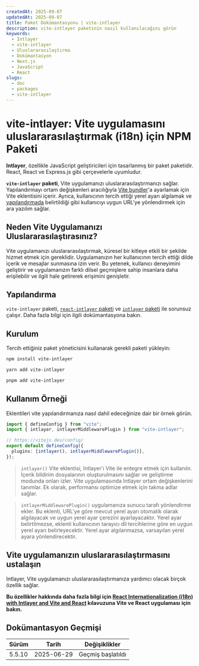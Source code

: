 ```yaml
---
createdAt: 2025-09-07
updatedAt: 2025-09-07
title: Paket Dokümantasyonu | vite-intlayer
description: vite-intlayer paketinin nasıl kullanılacağını görün
keywords:
  - Intlayer
  - vite-intlayer
  - Uluslararasılaştırma
  - Dokümantasyon
  - Next.js
  - JavaScript
  - React
slugs:
  - doc
  - packages
  - vite-intlayer
---
```


# vite-intlayer: Vite uygulamasını uluslararasılaştırmak (i18n) için NPM Paketi

**Intlayer**, özellikle JavaScript geliştiricileri için tasarlanmış bir paket paketidir. React, React ve Express.js gibi çerçevelerle uyumludur.

**`vite-intlayer` paketi**, Vite uygulamanızı uluslararasılaştırmanızı sağlar. Yapılandırmayı ortam değişkenleri aracılığıyla [Vite bundler](https://vitejs.dev/guide/why.html#why-bundle-for-production)'a ayarlamak için Vite eklentisini içerir. Ayrıca, kullanıcının tercih ettiği yerel ayarı algılamak ve [yapılandırmada](https://github.com/aymericzip/intlayer/blob/main/docs/docs/en/configuration.md) belirtildiği gibi kullanıcıyı uygun URL'ye yönlendirmek için ara yazılım sağlar.

## Neden Vite Uygulamanızı Uluslararasılaştırasınız?

Vite uygulamanızı uluslararasılaştırmak, küresel bir kitleye etkili bir şekilde hizmet etmek için gereklidir. Uygulamanızın her kullanıcının tercih ettiği dilde içerik ve mesajlar sunmasına izin verir. Bu yetenek, kullanıcı deneyimini geliştirir ve uygulamanızın farklı dilsel geçmişlere sahip insanlara daha erişilebilir ve ilgili hale getirerek erişimini genişletir.

## Yapılandırma

`vite-intlayer` paketi, [`react-intlayer` paketi](https://github.com/aymericzip/intlayer/blob/main/docs/docs/en/packages/react-intlayer/index.md) ve [`intlayer` paketi](https://github.com/aymericzip/intlayer/blob/main/docs/docs/en/packages/intlayer/index.md) ile sorunsuz çalışır. Daha fazla bilgi için ilgili dokümantasyona bakın.

## Kurulum

Tercih ettiğiniz paket yöneticisini kullanarak gerekli paketi yükleyin:

```bash packageManager="npm"
npm install vite-intlayer
```

```bash packageManager="yarn"
yarn add vite-intlayer
```

```bash packageManager="pnpm"
pnpm add vite-intlayer
```

## Kullanım Örneği

Eklentileri vite yapılandırmanıza nasıl dahil edeceğinize dair bir örnek görün.

```typescript fileName="vite.config.ts"
import { defineConfig } from "vite";
import { intlayer, intlayerMiddlewarePlugin } from "vite-intlayer";

// https://vitejs.dev/config/
export default defineConfig({
  plugins: [intlayer(), intlayerMiddlewarePlugin()],
});
```

> `intlayer()` Vite eklentisi, Intlayer'ı Vite ile entegre etmek için kullanılır. İçerik bildirim dosyalarının oluşturulmasını sağlar ve geliştirme modunda onları izler. Vite uygulamasında Intlayer ortam değişkenlerini tanımlar. Ek olarak, performansı optimize etmek için takma adlar sağlar.

> `intlayerMiddlewarePlugin()` uygulamanıza sunucu tarafı yönlendirme ekler. Bu eklenti, URL'ye göre mevcut yerel ayarı otomatik olarak algılayacak ve uygun yerel ayar çerezini ayarlayacaktır. Yerel ayar belirtilmezse, eklenti kullanıcının tarayıcı dil tercihlerine göre en uygun yerel ayarı belirleyecektir. Yerel ayar algılanmazsa, varsayılan yerel ayara yönlendirecektir.

## Vite uygulamanızın uluslararasılaştırmasını ustalaşın

Intlayer, Vite uygulamanızı uluslararasılaştırmanıza yardımcı olacak birçok özellik sağlar.

**Bu özellikler hakkında daha fazla bilgi için [React Internationalization (i18n) with Intlayer and Vite and React](https://github.com/aymericzip/intlayer/blob/main/docs/docs/en/intlayer_with_vite+react.md) kılavuzuna Vite ve React uygulaması için bakın.**

## Dokümantasyon Geçmişi

| Sürüm  | Tarih      | Değişiklikler     |
| ------ | ---------- | ----------------- |
| 5.5.10 | 2025-06-29 | Geçmiş başlatıldı |

```

```
